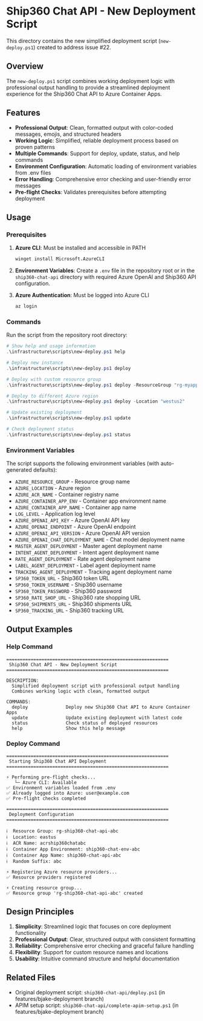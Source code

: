 # Ship360 Chat API - New Deployment Script

This directory contains the new simplified deployment script (`new-deploy.ps1`) created to address issue #22.

## Overview

The `new-deploy.ps1` script combines working deployment logic with professional output handling to provide a streamlined deployment experience for the Ship360 Chat API to Azure Container Apps.

## Features

- **Professional Output**: Clean, formatted output with color-coded messages, emojis, and structured headers
- **Working Logic**: Simplified, reliable deployment process based on proven patterns
- **Multiple Commands**: Support for deploy, update, status, and help commands
- **Environment Configuration**: Automatic loading of environment variables from .env files
- **Error Handling**: Comprehensive error checking and user-friendly error messages
- **Pre-flight Checks**: Validates prerequisites before attempting deployment

## Usage

### Prerequisites

1. **Azure CLI**: Must be installed and accessible in PATH
   ```bash
   winget install Microsoft.AzureCLI
   ```

2. **Environment Variables**: Create a `.env` file in the repository root or in the `ship360-chat-api` directory with required Azure OpenAI and Ship360 API configuration.

3. **Azure Authentication**: Must be logged into Azure CLI
   ```bash
   az login
   ```

### Commands

Run the script from the repository root directory:

```powershell
# Show help and usage information
.\infrastructure\scripts\new-deploy.ps1 help

# Deploy new instance
.\infrastructure\scripts\new-deploy.ps1 deploy

# Deploy with custom resource group
.\infrastructure\scripts\new-deploy.ps1 deploy -ResourceGroup "rg-myapp-prod"

# Deploy to different Azure region  
.\infrastructure\scripts\new-deploy.ps1 deploy -Location "westus2"

# Update existing deployment
.\infrastructure\scripts\new-deploy.ps1 update

# Check deployment status
.\infrastructure\scripts\new-deploy.ps1 status
```

### Environment Variables

The script supports the following environment variables (with auto-generated defaults):

- `AZURE_RESOURCE_GROUP` - Resource group name
- `AZURE_LOCATION` - Azure region  
- `AZURE_ACR_NAME` - Container registry name
- `AZURE_CONTAINER_APP_ENV` - Container app environment name
- `AZURE_CONTAINER_APP_NAME` - Container app name
- `LOG_LEVEL` - Application log level
- `AZURE_OPENAI_API_KEY` - Azure OpenAI API key
- `AZURE_OPENAI_ENDPOINT` - Azure OpenAI endpoint
- `AZURE_OPENAI_API_VERSION` - Azure OpenAI API version
- `AZURE_OPENAI_CHAT_DEPLOYMENT_NAME` - Chat model deployment name
- `MASTER_AGENT_DEPLOYMENT` - Master agent deployment name
- `INTENT_AGENT_DEPLOYMENT` - Intent agent deployment name  
- `RATE_AGENT_DEPLOYMENT` - Rate agent deployment name
- `LABEL_AGENT_DEPLOYMENT` - Label agent deployment name
- `TRACKING_AGENT_DEPLOYMENT` - Tracking agent deployment name
- `SP360_TOKEN_URL` - Ship360 token URL
- `SP360_TOKEN_USERNAME` - Ship360 username
- `SP360_TOKEN_PASSWORD` - Ship360 password
- `SP360_RATE_SHOP_URL` - Ship360 rate shopping URL
- `SP360_SHIPMENTS_URL` - Ship360 shipments URL
- `SP360_TRACKING_URL` - Ship360 tracking URL

## Output Examples

### Help Command
```
============================================================
 Ship360 Chat API - New Deployment Script
============================================================

DESCRIPTION:
  Simplified deployment script with professional output handling
  Combines working logic with clean, formatted output

COMMANDS:
  deploy              Deploy new Ship360 Chat API to Azure Container Apps
  update              Update existing deployment with latest code
  status              Check status of deployed resources
  help                Show this help message
```

### Deploy Command
```
============================================================
 Starting Ship360 Chat API Deployment
============================================================

⚡ Performing pre-flight checks...
   └─ Azure CLI: Available
✅ Environment variables loaded from .env
✅ Already logged into Azure: user@example.com
✅ Pre-flight checks completed

============================================================
 Deployment Configuration
============================================================

ℹ️  Resource Group: rg-ship360-chat-api-abc
ℹ️  Location: eastus
ℹ️  ACR Name: acrship360chatabc
ℹ️  Container App Environment: ship360-chat-env-abc
ℹ️  Container App Name: ship360-chat-api-abc
ℹ️  Random Suffix: abc

⚡ Registering Azure resource providers...
✅ Resource providers registered

⚡ Creating resource group...
✅ Resource group 'rg-ship360-chat-api-abc' created
```

## Design Principles

1. **Simplicity**: Streamlined logic that focuses on core deployment functionality
2. **Professional Output**: Clear, structured output with consistent formatting
3. **Reliability**: Comprehensive error checking and graceful failure handling
4. **Flexibility**: Support for custom resource names and locations
5. **Usability**: Intuitive command structure and helpful documentation

## Related Files

- Original deployment script: `ship360-chat-api/deploy.ps1` (in features/bjake-deployment branch)
- APIM setup script: `ship360-chat-api/complete-apim-setup.ps1` (in features/bjake-deployment branch)